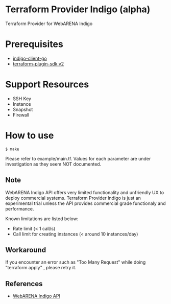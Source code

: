 # Terraform Provider Indigo (alpha)
Terraform Provider for WebARENA Indigo

# Prerequisites
- [indigo-client-go](https://github.com/UndefxDev/indigo-client-go)
- [terraform-plugin-sdk v2](https://github.com/hashicorp/terraform-plugin-sdk)

# Support Resources
- SSH Key
- Instance
- Snapshot
- Firewall

# How to use
```
$ make
```

Please refer to example/main.tf.
Values for each parameter are under investigation as they seem NOT documented.

## Note
WebARENA Indigo API offers very limited functionality and unfriendly UX to deploy commercial systems.
Terraform Provider Indigo is just an experimental trial unless the API provides commercial grade functionaly and performance.

Known limitations are listed below:
- Rate limit (< 1 call/s)
- Call limit for creating instances (< around 10 instances/day)

## Workaround
If you encounter an error such as "Too Many Request" while doing "terraform apply" , please retry it.

## References
- [WebARENA Indigo API](https://indigo.arena.ne.jp/userapi/)
